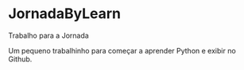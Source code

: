 # JornadaByLearn
Trabalho para a Jornada

Um pequeno trabalhinho para começar a aprender Python e exibir no Github.

